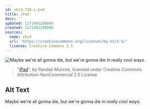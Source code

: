 ```yaml
---
id: xkcd.728-i-pad
title: iPad
desc: ''
updated: 1271401200000
created: 1271401200000
sources:
  name: xkcd
  url: 'https://creativecommons.org/licenses/by-nc/2.5/'
  license: Creative Commons 2.5
---
```

![Maybe we're all gonna die, but we're gonna die in *really cool ways*.](https://imgs.xkcd.com/comics/ipad.png)
> "[iPad](https://xkcd.com/728/)", by Randall Munroe, licensed under Creative Commons Attribution-NonCommercial 2.5 License

## Alt Text
Maybe we're all gonna die, but we're gonna die in *really cool ways*.
